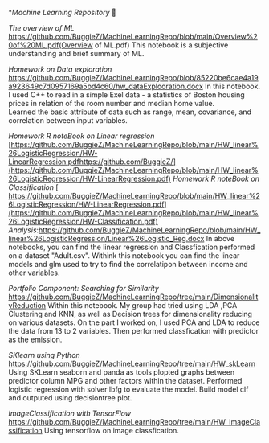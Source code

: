 **Machine Learning Repository* 🙂




*The overview of ML*
https://github.com/BuggieZ/MachineLearningRepo/blob/main/Overview%20of%20ML.pdf(Overview of ML.pdf)
This notebook is a subjective understanding and brief summary of ML.


*Homework on Data exploration* 
https://github.com/BuggieZ/MachineLearningRepo/blob/85220be6cae4a19a923649c7d0957169a5bd4c60/hw_dataExplooration.docx
In this notebook. I used C++ to read in a simple Exel data - a statistics of Boston housing prices in relation of the room number and median home value.  
Learned the basic attribute of data such as range, mean, covariance, and correlation between input variables.


*Homework R noteBook on Linear regression*
[https://github.com/BuggieZ/MachineLearningRepo/blob/main/HW_linear%26LogisticRegression/HW-LinearRegression.pdfhttps://github.com/BuggieZ/](https://github.com/BuggieZ/MachineLearningRepo/blob/main/HW_linear%26LogisticRegression/HW-LinearRegression.pdf)
*Homework R noteBook on  Classification*
[ https://github.com/BuggieZ/MachineLearningRepo/blob/main/HW_linear%26LogisticRegression/HW-LinearRegression.pdf](https://github.com/BuggieZ/MachineLearningRepo/blob/main/HW_linear%26LogisticRegression/HW-Classification.pdf)
*Analysis*:https://github.com/BuggieZ/MachineLearningRepo/blob/main/HW_linear%26LogisticRegression/Linear%26Logistic_Reg.docx
In above notebooks, you can find the linear regression and Classfication performed on a dataset "Adult.csv".
Withink this notebook you can find the linear models and glm used to try to find the correlatipon between income and other variables.


*Portfolio Component: Searching for Similarity*
https://github.com/BuggieZ/MachineLearningRepo/tree/main/DimensionalityReduction
Within this notebook. My group had tried using LDA ,PCA Clustering and KNN, as well as Decision trees for dimensionality reducing on various datasets.
On the part I worked on, I used PCA and LDA to reduce the data from 13 to 2 variables. Then performed classfication with predictor as the emission.

*SKlearn using Python*
https://github.com/BuggieZ/MachineLearningRepo/tree/main/HW_skLearn
Using SKLearn seaborn and panda as tools plopted graphs between predictor column MPG and other factors within the dataset.
Performed logistic regression with solver lbfg to evaluate the model. 
Build model clf and outputed using decisiontree plot.


*ImageClassification with TensorFlow*
https://github.com/BuggieZ/MachineLearningRepo/tree/main/HW_ImageClassification
Using tensorflow on image classfication.



